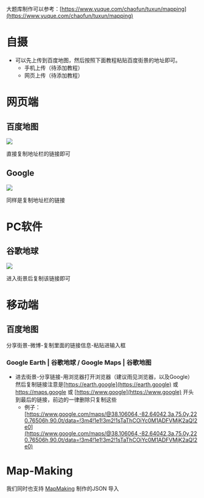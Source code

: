 大题库制作可以参考：[https://www.yuque.com/chaofun/tuxun/mapping](https://www.yuque.com/chaofun/tuxun/mapping)

# 自摄
+ 可以先上传到百度地图，然后按照下面教程粘贴百度街景的地址即可。
    - 手机上传（待添加教程）
    - 网页上传（待添加教程）

# 网页端
## 百度地图
![](https://cdn.nlark.com/yuque/0/2023/png/583371/1672982906207-317a33c0-3686-4363-8083-6029f0571e32.png)

直接复制地址栏的链接即可

## Google
![](https://cdn.nlark.com/yuque/0/2023/png/583371/1672982951752-9110f9bf-1264-4e86-b403-a219c5eadef8.png)

同样是复制地址栏的链接

# PC软件
## 谷歌地球
![](https://cdn.nlark.com/yuque/0/2023/png/583371/1672999758540-957ec56a-6134-45bf-a504-be5d39f93249.png)

进入街景后复制该链接即可

# 移动端
## 百度地图
分享街景-微博-复制里面的链接信息-粘贴进输入框

### Google Earth | 谷歌地球 / Google Maps | 谷歌地图
+ 进去街景-分享链接-用浏览器打开浏览器（建议雨见浏览器，以及Google）然后复制链接注意是[https://earth.google](https://earth.google) 或 https://maps.google 或  [https://www.google](https://www.google) 开头到最后的链接，前边的一律删除只复制这些
    - 例子：[https://www.google.com/maps/@38.106064,-82.64042,3a,75.0y,220.76506h,90.0t/data=!3m4!1e1!3m2!1sTaThCOiYc0M1ADFVMjK2aQ!2e0](https://www.google.com/maps/@38.106064,-82.64042,3a,75.0y,220.76506h,90.0t/data=!3m4!1e1!3m2!1sTaThCOiYc0M1ADFVMjK2aQ!2e0)

# Map-Making
我们同时也支持 [MapMaking](https://map-making.app/) 制作的JSON 导入

